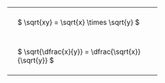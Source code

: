 ---
---

#  
<br>
<style type="text/css">
#T_5fb5a th.col_heading {
  text-align: left;
  font-size: 1em;
}
#T_5fb5a td {
  text-align: left;
  font-size: 1em;
  padding: 1.5em;
}
#T_5fb5a_row0_col0, #T_5fb5a_row1_col0 {
  width: 300px;
  white-space: pre-wrap;
}
</style>
<table id="T_5fb5a">
  <thead>
  </thead>
  <tbody>
    <tr>
      <td id="T_5fb5a_row0_col0" class="data row0 col0" >$ \sqrt{xy} = \sqrt{x} \times \sqrt{y} $</td>
    </tr>
    <tr>
      <td id="T_5fb5a_row1_col0" class="data row1 col0" >$ \sqrt{\dfrac{x}{y}} = \dfrac{\sqrt{x}}{\sqrt{y}} $</td>
    </tr>
  </tbody>
</table>
